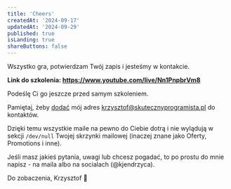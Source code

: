 ```yaml
---
title: 'Cheers'
createdAt: '2024-09-17'
updatedAt: '2024-09-29'
published: true
isLanding: true
shareButtons: false
---
```


Wszystko gra, potwierdzam Twój zapis i jesteśmy w kontakcie.

**Link do szkolenia: https://www.youtube.com/live/Nn1PnpbrVm8**

Podeślę Ci go jeszcze przed samym szkoleniem.

Pamiętaj, żeby [dodać](/dodaj-mnie/) mój adres krzysztof@skutecznyprogramista.pl do kontaktów.

Dzięki temu wszystkie maile na pewno do Ciebie dotrą i nie wylądują w sekcji `/dev/null` Twojej skrzynki mailowej (inaczej znane jako Oferty, Promotions i inne).

Jeśli masz jakieś pytania, uwagi lub chcesz pogadać, to po prostu do mnie napisz - na maila albo na socialach (@kjendrzyca).

Do zobaczenia, Krzysztof 🖖
